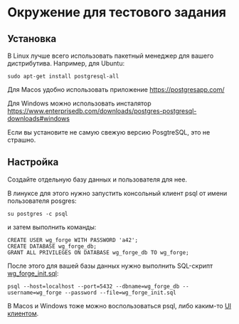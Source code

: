 # Окружение для тестового задания

## Установка

В Linux лучше всего использовать пакетный менеджер для вашего дистрибутива. Например, для Ubuntu:
```
sudo apt-get install postgresql-all
```

Для Macos удобно использовать приложение https://postgresapp.com/

Для Windows можно использовать инсталятор https://www.enterprisedb.com/downloads/postgres-postgresql-downloads#windows

Если вы установите не самую свежую версию PosgtreSQL, это не страшно.


## Настройка

Создайте отдельную базу данных и пользователя для нее.

В линуксе для этого нужно запустить консольный клиент psql от имени пользователя posgres:
```
su postgres -c psql
```

и затем выполнить команды:
```
CREATE USER wg_forge WITH PASSWORD 'a42';
CREATE DATABASE wg_forge_db;
GRANT ALL PRIVILEGES ON DATABASE wg_forge_db TO wg_forge;
```

После этого для вашей базы данных нужно выполнить SQL-скрипт [wg_forge_init.sql](wg_forge_init.sql):
```
psql --host=localhost --port=5432 --dbname=wg_forge_db --username=wg_forge --password --file=wg_forge_init.sql
```

В Macos и Windows тоже можно воспользоваться psql, либо каким-то [UI клиентом](https://wiki.postgresql.org/wiki/PostgreSQL_Clients).
